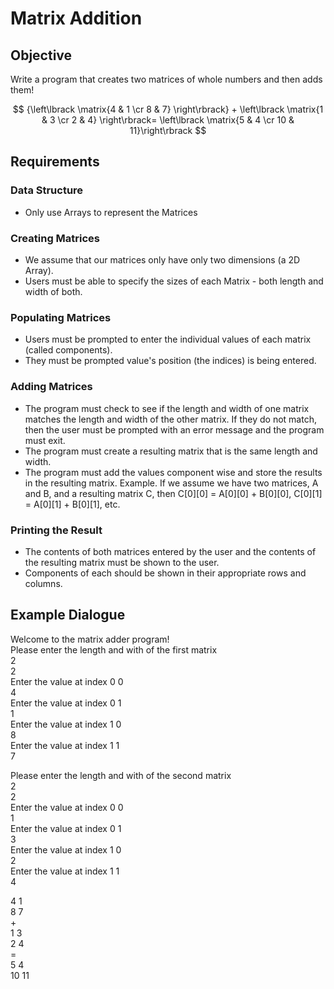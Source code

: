# Matrix Addition

## Objective

Write a program that creates two matrices of whole numbers and then adds them!

$$ {\left\lbrack \matrix{4 & 1 \cr 8 & 7} \right\rbrack} + \left\lbrack \matrix{1 & 3 \cr 2 & 4} \right\rbrack= \left\lbrack \matrix{5 & 4 \cr 10 & 11}\right\rbrack
$$

## Requirements

### Data Structure

- Only use Arrays to represent the Matrices

### Creating Matrices

- We assume that our matrices only have only two dimensions (a 2D Array).
- Users must be able to specify the sizes of each Matrix - both length and width of both.

### Populating Matrices

- Users must be prompted to enter the individual values of each matrix (called components).
- They must be prompted value's position (the indices) is being entered.

### Adding Matrices

- The program must check to see if the length and width of one matrix matches the length and width of the other matrix. If they do not match, then the user must be prompted with an error message and the program must exit.
- The program must create a resulting matrix that is the same length and width.
- The program must add the values component wise and store the results in the resulting matrix.
Example. If we assume we have two matrices, A and B, and a resulting matrix C, then C[0][0] = A[0][0] + B[0][0], C[0][1] = A[0][1] + B[0][1], etc.

### Printing the Result

- The contents of both matrices entered by the user and the contents of the resulting matrix must be shown to the user.
- Components of each should be shown in their appropriate rows and columns.

## Example Dialogue

Welcome to the matrix adder program!  
Please enter the length and with of the first matrix  
2  
2  
Enter the value at index 0 0  
4  
Enter the value at index 0 1  
1  
Enter the value at index 1 0  
8  
Enter the value at index 1 1  
7  

Please enter the length and with of the second matrix  
2  
2  
Enter the value at index 0 0  
1  
Enter the value at index 0 1  
3  
Enter the value at index 1 0  
2  
Enter the value at index 1 1  
4  

4 1  
8 7  
+  
1 3  
2 4  
\=  
5 4  
10 11
